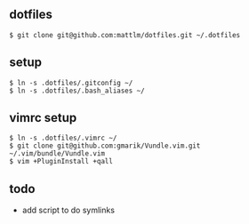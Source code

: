 dotfiles
---------

    $ git clone git@github.com:mattlm/dotfiles.git ~/.dotfiles

## setup

    $ ln -s .dotfiles/.gitconfig ~/
    $ ln -s .dotfiles/.bash_aliases ~/

## vimrc setup

    $ ln -s .dotfiles/.vimrc ~/
    $ git clone git@github.com:gmarik/Vundle.vim.git ~/.vim/bundle/Vundle.vim
    $ vim +PluginInstall +qall

## todo
* add script to do symlinks
